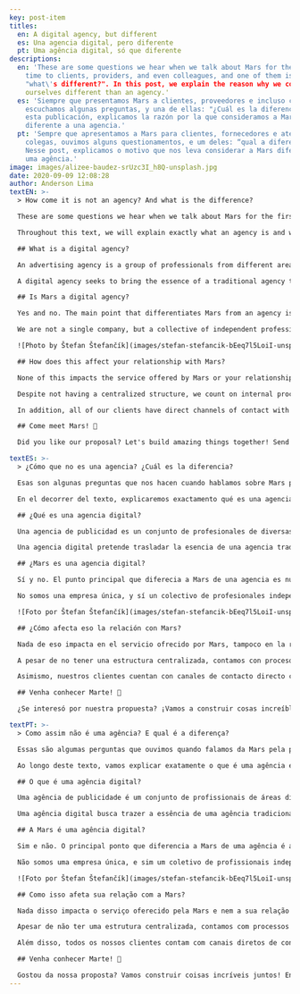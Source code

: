 ```yaml
---
key: post-item
titles:
  en: A digital agency, but different
  es: Una agencia digital, pero diferente
  pt: Uma agência digital, só que diferente
descriptions:
  en: 'These are some questions we hear when we talk about Mars for the first
    time to clients, providers, and even colleagues, and one of them is:
    "what\'s different?". In this post, we explain the reason why we consider
    ourselves different than an agency.'
  es: 'Siempre que presentamos Mars a clientes, proveedores e incluso colegas,
    escuchamos algunas preguntas, y una de ellas: "¿Cuál es la diferencia?". En
    esta publicación, explicamos la razón por la que consideramos a Mars
    diferente a una agencia.'
  pt: 'Sempre que apresentamos a Mars para clientes, fornecedores e até mesmo
    colegas, ouvimos alguns questionamentos, e um deles: “qual a diferença?”.
    Nesse post, explicamos o motivo que nos leva considerar a Mars diferente de
    uma agência.'
image: images/alizee-baudez-srUzc3I_h8Q-unsplash.jpg
date: 2020-09-09 12:08:28
author: Anderson Lima
textEN: >-
  > How come it is not an agency? And what is the difference?

  These are some questions we hear when we talk about Mars for the first time to clients, providers and even colleagues.

  Throughout this text, we will explain exactly what an agency is and why we don't consider ourselves one.

  ## What is a digital agency?

  An advertising agency is a group of professionals from different areas who work together to communicate for your brand. Copywriters, designers and programmers are some of those.

  A digital agency seeks to bring the essence of a traditional agency to an online environment, prioritizing the use of digital media to communicate with its clients, giving up even a physical space for meetings.

  ## Is Mars a digital agency?

  Yes and no. The main point that differentiates Mars from an agency is our internal organization.

  We are not a single company, but a collective of independent professionals working under the same name. This means that all the members are here because they believe in the project. In addition, our structure is totally horizontal: there is no traditional _boss_ figure and everyone has an active voice in decisions, helping to build our future. This system also allows our team to work in an open and inclusive environment and allows flexible schedules and scalable demands, increasing productivity and also the quality of life of the professionals.

  ![Photo by Štefan Štefančík](images/stefan-stefancik-bEeq7l5LoiI-unsplash.jpg)

  ## How does this affect your relationship with Mars?

  None of this impacts the service offered by Mars or your relationship as a client with us.

  Despite not having a centralized structure, we count on internal processes that guarantee the quality of the services offered, starting from the selection of the professionals that are part of the collective to the materials finalized and delivered to our clients.

  In addition, all of our clients have direct channels of contact with Mars, having at their disposal telephone, email, WhatsApp and social networks.

  ## Come meet Mars! 🚀

  Did you like our proposal? Let's build amazing things together! Send an email to [hi@marscollective.co](mailto:hi@marscollective.co) or a message to [our WhatsApp](https://wa.me/5545991328593) or the [form on our website](/en/#contact) and come see what we can do for your company.

textES: >-
  > ¿Cómo que no es una agencia? ¿Cuál es la diferencia?

  Esas son algunas preguntas que nos hacen cuando hablamos sobre Mars por la primera vez a nuestros clientes, proveedores e incluso colegas profesionales.

  En el decorrer del texto, explicaremos exactamento qué es una agencia y porqué no nos consideramos una.

  ## ¿Qué es una agencia digital?

  Una agencia de publicidad es un conjunto de profesionales de diversas áreas, que trabajan juntos para comunicar. Redactores, Diseñadores y Programadores son algunos de ellos.

  Una agencia digital pretende trasladar la esencia de una agencia tradicional para un ambiente online, priorizando el uso de medios digitales para comunicarse con sus clientes, inclusive, dejando de lado el uso de espacio físico para reuniones.

  ## ¿Mars es una agencia digital?

  Sí y no. El punto principal que diferecia a Mars de una agencia es nuestra organización interna.

  No somos una empresa única, y sí un colectivo de profesionales independientes trabajando bajo un mismo nombre. Eso significa que todos los miembros hacen parte del equipo porque creen en el proyecto. Además, nuestra estructura es totalmente horizontal: no existe la figura tradicional de jefe y todos tienen voz activa en las decisiones, ayudando a construir nuestro futuro. Ese sistema también permite que nuestro equipo trabaje en un ambiente abierto e inclusivo, así como horarios flexibles y demandas escalables, aumentando la productividad, y claro, la calidad de vida de los profesionales.

  ![Foto por Štefan Štefančík](images/stefan-stefancik-bEeq7l5LoiI-unsplash.jpg)

  ## ¿Cómo afecta eso la relación con Mars?

  Nada de eso impacta en el servicio ofrecido por Mars, tampoco en la relación de clientes con nosotros.

  A pesar de no tener una estructura centralizada, contamos con procesos internos que garantizan la calidad de nuestros servicios ofrecidos, comenzando desde la selección de profesionales que hacen parte del colectivo, hasta los materiales finalizados y entregados a nuestros clientes.

  Asimismo, nuestros clientes cuentan con canales de contacto directo con Mars, teniendo a disposición teléfono, e-mail y WhatsApp.

  ## Venha conhecer Marte! 🚀

  ¿Se interesó por nuestra propuesta? ¡Vamos a construir cosas increíbles juntos! Envíenos un e-mail a [hi@marscollective.co](mailto:hi@marscollective.co) o un mensaje en [nuestro WhatsApp](https://wa.me/5545991328593), o por el [formulario de contacto de nuestro sitio web](/es/#contacto).

textPT: >-
  > Como assim não é uma agência? E qual é a diferença?

  Essas são algumas perguntas que ouvimos quando falamos da Mars pela primeira vez para clientes, fornecedores e até mesmo colegas de profissão.

  Ao longo deste texto, vamos explicar exatamente o que é uma agência e o porquê de não nos considerarmos uma.

  ## O que é uma agência digital?

  Uma agência de publicidade é um conjunto de profissionais de áreas diversas que, juntos, trabalham para comunicar. Redatores, designers e programadores são alguns deles.

  Uma agência digital busca trazer a essência de uma agência tradicional para um ambiente online, priorizando o uso de meios digitais para se comunicar com seus clientes, abrindo mão até mesmo de um espaço físico para reuniões.

  ## A Mars é uma agência digital?

  Sim e não. O principal ponto que diferencia a Mars de uma agência é a nossa organização interna.

  Não somos uma empresa única, e sim um coletivo de profissionais independentes trabalhando sob um mesmo nome. Isso significa que todos os membros estão aqui pois acreditam no projeto. Além disso, nossa estrutura é totalmente horizontal: não existe a figura tradicional de _chefe_ e todos têm voz ativa nas decisões, ajudando a construir nosso futuro. Esse sistema também permite que nossa equipe trabalhe em um ambiente aberto e inclusivo e permite horários flexíveis e demandas escaláveis, aumentando a produtividade e, é claro, a qualidade de vida dos profissionais.

  ![Foto por Štefan Štefančík](images/stefan-stefancik-bEeq7l5LoiI-unsplash.jpg)

  ## Como isso afeta sua relação com a Mars?

  Nada disso impacta o serviço oferecido pela Mars e nem a sua relação como cliente com a gente.

  Apesar de não ter uma estrutura centralizada, contamos com processos internos que garantem a qualidade dos serviços oferecidos, começando desde a seleção dos profissionais que fazem parte do coletivo até os materiais finalizados e entregues para nossos clientes.

  Além disso, todos os nossos clientes contam com canais diretos de contato com a Mars, tendo a sua disposição telefone, email, WhatsApp e redes sociais.

  ## Venha conhecer Marte! 🚀

  Gostou da nossa proposta? Vamos construir coisas incríveis juntos! Envie um email para [hi@marscollective.co](mailto:hi@marscollective.co) ou uma mensagem para [nosso WhatsApp](https://wa.me/5545991328593) ou pelo [formulário em nosso site](/pt/#contato) e venha conhecer o que podemos fazer por sua empresa.
---
```

